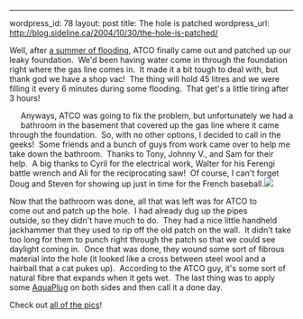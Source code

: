 --- 
wordpress_id: 78
layout: post
title: The hole is patched
wordpress_url: http://blog.sideline.ca/2004/10/30/the-hole-is-patched/

<p>Well, after <a href="http://my.aream.ca/blogs/mike/archive/2004/09/16/162.aspx">a summer of flooding</a>, ATCO finally came out and patched up our leaky foundation.  We'd been having water come in through the foundation right where the gas line comes in.  It made it a bit tough to deal with, but thank god we have a shop vac!  The thing will hold 45 litres and we were filling it every 6 minutes during some flooding.  That get's a little tiring after 3 hours!</p><p><img alt="" hspace="10" src="http://my.aream.ca/blogs/images/Image1.png" align="left" vspace="10" border="0" />Anyways, ATCO was going to fix the problem, but unfortunately we had a bathroom in the basement that covered up the gas line where it came through the foundation.  So, with no other options, I decided to call in the geeks!  Some friends and a bunch of guys from work came over to help me take down the bathroom.  Thanks to Tony, Johnny V., and Sam for their help.  A big thanks to Cyril for the electrical work, Walter for his Ferengi battle wrench and Ali for the reciprocating saw!  Of course, I can't forget Doug and Steven for showing up just in time for the French baseball.<img src="http://my.aream.ca/blogs/images/smile3.gif" /></p><p><img alt="" hspace="10" src="http://my.aream.ca/blogs/images/Image3.png" align="right" vspace="10" border="0" /><img alt="" hspace="10" src="http://my.aream.ca/blogs/images/Image2.png" align="right" vspace="10" border="0" />Now that the bathroom was done, all that was left was for ATCO to come out and patch up the hole.  I had already dug up the pipes outside, so they didn't have much to do.  They had a nice little handheld jackhammer that they used to rip off the old patch on the wall.  It didn't take too long for them to punch right through the patch so that we could see daylight coming in.  Once that was done, they wound some sort of fibrous material into the hole (it looked like a cross between steel wool and a hairball that a cat pukes up).  According to the ATCO guy, it's some sort of natural fibre that expands when it gets wet.  The last thing was to apply some <a href="http://www.abc.ph/ie4/aquaplug.htm">AquaPlug</a> on both sides and then call it a done day.</p><p>Check out <a href="http://my.aream.ca/photos/albums/40.aspx">all of the pics</a>!</p>
